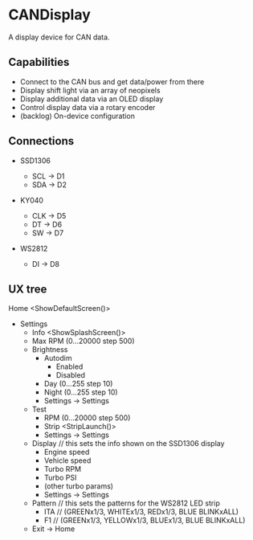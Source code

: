 # CANDisplay
A display device for CAN data.

## Capabilities

* Connect to the CAN bus and get data/power from there
* Display shift light via an array of neopixels
* Display additional data via an OLED display
* Control display data via a rotary encoder
* (backlog) On-device configuration


## Connections

* SSD1306
  * SCL -> D1
  * SDA -> D2

* KY040
  * CLK -> D5
  * DT -> D6
  * SW -> D7

* WS2812
  * DI -> D8

## UX tree

Home  <ShowDefaultScreen()>
* Settings
  * Info <ShowSplashScreen()>
  * Max RPM (0...20000 step 500)
  * Brightness
    * Autodim
      * Enabled
      * Disabled
    * Day (0...255 step 10)
    * Night (0...255 step 10)
    * Settings -> Settings
  * Test
    * RPM (0...20000 step 500)
    * Strip <StripLaunch()>
    * Settings -> Settings
  * Display // this sets the info shown on the SSD1306 display
    * Engine speed
    * Vehicle speed
    * Turbo RPM
    * Turbo PSI
    * (other turbo params)
    * Settings -> Settings
  * Pattern // this sets the patterns for the WS2812 LED strip
    * ITA // (GREENx1/3, WHITEx1/3, REDx1/3, BLUE BLINKxALL)
    * F1 // (GREENx1/3, YELLOWx1/3, BLUEx1/3, BLUE BLINKxALL)
  * Exit -> Home
